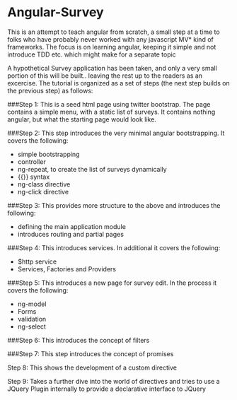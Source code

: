 Angular-Survey
==============

This is an attempt to teach angular from scratch, a small step at a time to folks who have probably never worked with any javascript MV* kind of frameworks.
The focus is on learning angular, keeping it simple and not introduce TDD etc. which might make for a separate topic

A hypothetical Survey application has been taken, and only a very small portion of this will be built.. leaving the rest up to the readers as an excercise.
The tutorial is organized as a set of steps (the next step builds on the previous step) as follows:

###Step 1: 
This is a seed html page using twitter bootstrap. 
The page contains a simple menu, with a static list of surveys. It contains nothing angular, but what the starting page would look like.

###Step 2: 
This step introduces the very minimal angular bootstrapping. It covers the following:
* simple bootstrapping
* controller
* ng-repeat, to create the list of surveys dynamically
* {{}} syntax
* ng-class directive
* ng-click directive

###Step 3: 
This provides more structure to the above and introduces the following:
* defining the main application module
* introduces routing and partial pages

###Step 4: 
This introduces services. In additional it covers the following:
* $http service
* Services, Factories and Providers

###Step 5: 
This introduces a new page for survey edit. In the process it covers the following:
* ng-model
* Forms
* validation
* ng-select
    
###Step 6: This introduces the concept of filters


        
###Step 7: This step introduces the concept of promises


Step 8: This shows the development of a custom directive


Step 9: Takes a further dive into the world of directives and tries to use a JQuery Plugin internally to provide a declarative interface to JQuery
